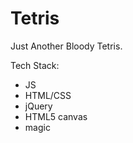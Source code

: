 # Tetris

Just Another Bloody Tetris.

Tech  Stack:
- JS
- HTML/CSS
- jQuery
- HTML5 canvas
- magic
